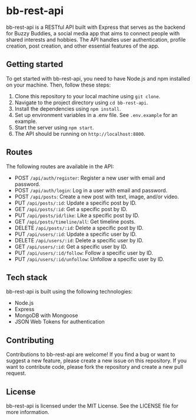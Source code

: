 # bb-rest-api

bb-rest-api is a RESTful API built with Express that serves as the backend for Buzzy Buddies, a social media app that aims to connect people with shared interests and hobbies. The API handles user authentication, profile creation, post creation, and other essential features of the app.

## Getting started

To get started with bb-rest-api, you need to have Node.js and npm installed on your machine. Then, follow these steps:

1. Clone this repository to your local machine using `git clone`.
2. Navigate to the project directory using `cd bb-rest-api`.
3. Install the dependencies using `npm install`.
4. Set up environment variables in a .env file. See `.env.example` for an example.
5. Start the server using `npm start`.
6. The API should be running on `http://localhost:8800`.

## Routes

The following routes are available in the API:

- POST `/api/auth/register`: Register a new user with email and password.
- POST `/api/auth/login`: Log in a user with email and password.
- POST `/api/posts`: Create a new post with text, image, and/or video.
- PUT `/api/posts/:id`: Update a specific post by ID.
- GET `/api/posts/:id`: Get a specific post by ID.
- PUT `/api/posts/id/like`: Like a specific post by ID.
- GET `/api/posts/timeline/all`: Get timeline posts.
- DELETE `/api/posts/:id`: Delete a specific post by ID.
- PUT `/api/users/:id`: Update a specific user by ID.
- DELETE `/api/users/:id`: Delete a specific user by ID.
- GET `/api/users/:id`: Get a specific user by ID.
- PUT `/api/users/:id/follow`: Follow a specific user by ID.
- PUT `/api/users/:id/unfollow`: Unfollow a specific user by ID.

## Tech stack

bb-rest-api is built using the following technologies:

- Node.js
- Express
- MongoDB with Mongoose
- JSON Web Tokens for authentication

## Contributing

Contributions to bb-rest-api are welcome! If you find a bug or want to suggest a new feature, please create a new issue on this repository. If you want to contribute code, please fork the repository and create a new pull request.

## License

bb-rest-api is licensed under the MIT License. See the LICENSE file for more information.
